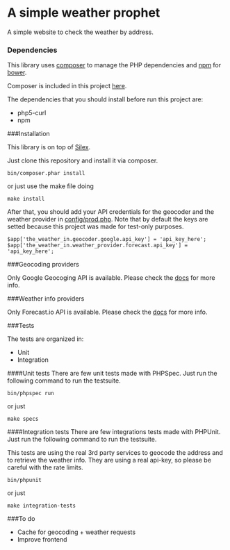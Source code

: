 A simple weather prophet
========================

A simple website to check the weather by address.

### Dependencies

This library uses [composer](https://getcomposer.org) to manage the PHP dependencies and [npm](https://www.npmjs.com/) for [bower](http://bower.io).

Composer is included in this project [here](bin/composer.phar).

The dependencies that you should install before run this project are:

* php5-curl
* npm


###Installation

This library is on top of [Silex](http://http://silex.sensiolabs.org).


Just clone this repository and install it via composer.

```
bin/composer.phar install
```

or just use the make file doing

```
make install
```

After that, you should add your API credentials for the geocoder and the weather provider in [config/prod.php](config/prod.php). Note that by default the keys are setted because this project was made for test-only purposes.


```
$app['the_weather_in.geocoder.google.api_key'] = 'api_key_here';
$app['the_weather_in.weather_provider.forecast.api_key'] = 'api_key_here';
```

###Geocoding providers

Only Google Geocoging API is available. Please check the [docs](https://developers.google.com/maps/documentation/geocoding) for more info.

###Weather info providers

Only Forecast.io API is available. Please check the [docs](https://developer.forecast.io) for more info.

###Tests

The tests are organized in:

* Unit
* Integration

####Unit tests
There are few unit tests made with PHPSpec. Just run the following command to run the testsuite.

```
bin/phpspec run
```

or just

```
make specs
```

####Integration tests
There are few integrations tests made with PHPUnit. Just run the following command to run the testsuite.

This tests are using the real 3rd party services to geocode the address and to retrieve the weather info. They are using a real api-key, so please be careful with the rate limits.


```
bin/phpunit
```

or just

```
make integration-tests
```

###To do

* Cache for geocoding + weather requests
* Improve frontend